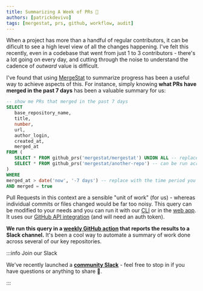 ```yaml
---
title: Summarizing A Week of PRs 📅
authors: [patrickdevivo]
tags: [mergestat, prs, github, workflow, audit]
---
```


When a project has more than a handful of regular contributors, it can be dificult to see a high level view of all the changes happening.
I've felt this recently, even in a codebase that went from just 1 to 3 contributors - there's a lot going on every day, and cutting through the noise to understand the cadence of *outward* value is difficult.

I've found that using [MergeStat](https://github.com/mergestat/mergestat) to summarize progress has been a useful way to achieve aspects of this.
For instance, simply knowing **what PRs have merged in the past 7 days** has been a valuable summary for us:

 ```sql
-- show me PRs that merged in the past 7 days
SELECT
    base_repository_name,
    title,
    number,
    url,
    author_login,
    created_at,
    merged_at
FROM (
    SELECT * FROM github_prs('mergestat/mergestat') UNION ALL -- replace with your repo
    SELECT * FROM github_prs('mergestat/another-repo') -- can be run across multiple repositories
)
WHERE
merged_at > date('now', '-7 days') -- replace with the time period you care about
AND merged = true
```

Pull Requests in this context are a sensible "unit of work" (for us) - whereas individual commits or files changed would be far too noisy.
This query can be modified to your needs and you can run it with our [CLI](https://github.com/mergestat/mergestat) or in the [web app](https://app.mergestat.com/).
It uses our [GitHub API integration](http://localhost:3000/reference/github-tables#github_repo_prs) (and will need an auth token).

**We run this query in a [weekly GitHub action](https://docs.github.com/en/actions/learn-github-actions/events-that-trigger-workflows#schedule) that reports the results to a Slack channel.**
It's been a cool way to automate a summary of work done across several of our key repositories.


:::info Join our Slack

We've recently launched a [**community Slack**](https://join.slack.com/t/mergestatcommunity/shared_invite/zt-xvvtvcz9-w3JJVIdhLgEWrVrKKNXOYg) - feel free to stop in if you have questions or anything to share 🎉.

:::
